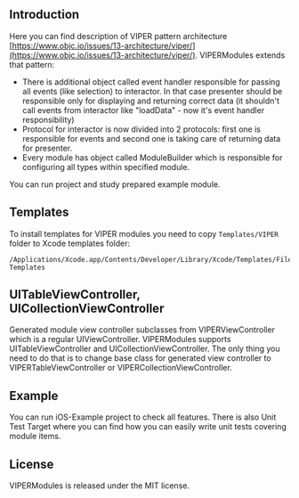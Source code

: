## Introduction

Here you can find description of VIPER pattern architecture [https://www.objc.io/issues/13-architecture/viper/](https://www.objc.io/issues/13-architecture/viper/).
VIPERModules extends that pattern:

- There is additional object called event handler responsible for passing all events (like selection) to interactor. In that case presenter should be responsible only for displaying and returning correct data (it shouldn't call events from interactor like "loadData" - now it's event handler responsibility)
- Protocol for interactor is now divided into 2 protocols: first one is responsible for events and second one is taking care of returning data for presenter.
- Every module has object called ModuleBuilder which is responsible for configuring all types within specified module.

You can run project and study prepared example module.

## Templates

To install templates for VIPER modules you need to copy ```Templates/VIPER``` folder to Xcode templates folder:

```
/Applications/Xcode.app/Contents/Developer/Library/Xcode/Templates/File Templates
```

## UITableViewController, UICollectionViewController

Generated module view controller subclasses from VIPERViewController which is a regular UIViewController. VIPERModules supports UITableViewController and UICollectionViewController. The only thing you need to do that is to change base class for generated view controller to VIPERTableViewController or VIPERCollectionViewController.

## Example 
You can run iOS-Example project to check all features. There is also Unit Test Target where you can find how you can easily write unit tests covering module items.

## License

VIPERModules is released under the MIT license.

